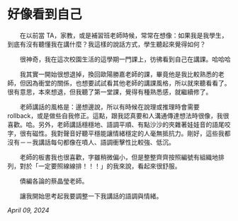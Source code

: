 # 好像看到自己

　　在以前當 TA，家教，或是補習班老師時候，常常在想像：如果我是我學生，到底有沒有聽懂我在講什麼？我這樣的說話方式，學生聽起來覺得如何？

　　很神奇，我在這次校園生活的這學期一門課上，彷彿看到自己在講課。哈哈哈

　　我其實一開始很想退掉，換回歐陽勝嘉老師的課，畢竟他是我比較熟悉的老師，但因為衝堂的關係，也想要試試看其他老師的講課風格，所以就來聽看看了。很有意思，本來想退，但我聽了第一堂課，覺得有種熟悉感，就繼續修了。

　　老師講話的風格是：邊想邊說，所以有時候在說理或推理時會需要 rollback，或是做些自我修正。這點，跟我認真要和人溝通傳達想法時很像，我很喜歡。哈。另外，老師講話穩穩地、語調平順、有點沙沙的夾雜著娃娃音的語尾咬字，很有磁性。我對聲音好聽平穩能讓情緒穩定的人毫無抵抗力。剛好，這些我都沒有－－我講話每句都像在噴人、語調衝擊性比較強、低沉。

　　老師的板書我也很喜歡，字雖稍微偏小，但是整整齊齊按照編號有組織地排列，對於「一定要照線線排！！！」的我來說，看起來很舒服。

　　債編各論的蔡晶瑩老師。

　　讓我開始思考起我要調整一下我講話的語調與情緒。



_April 09, 2024_
